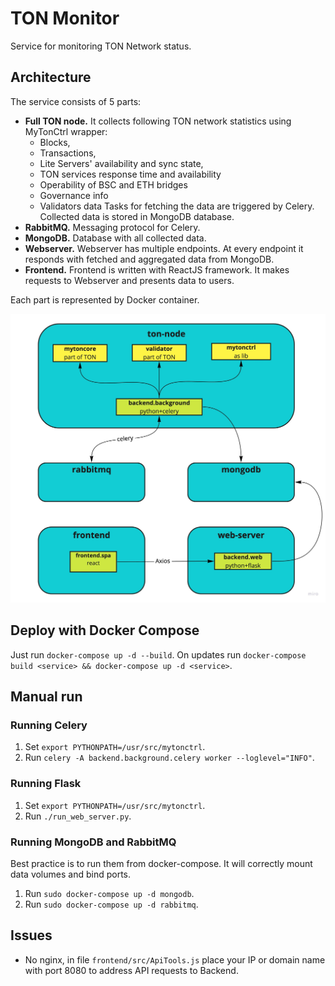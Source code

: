 # TON Monitor
Service for monitoring TON Network status.


## Architecture

The service consists of 5 parts:
* **Full TON node.** It collects following TON network statistics using MyTonCtrl wrapper: 
    * Blocks, 
    * Transactions, 
    * Lite Servers' availability and sync state, 
    * TON services response time and availability
    * Operability of BSC and ETH bridges
    * Governance info
    * Validators data
Tasks for fetching the data are triggered by Celery. Collected data is stored in MongoDB database.
* **RabbitMQ.** Messaging protocol for Celery.
* **MongoDB.** Database with all collected data.
* **Webserver.** Webserver has multiple endpoints. At every endpoint it responds with fetched and aggregated data from MongoDB.
* **Frontend.** Frontend is written with ReactJS framework. It makes requests to Webserver and presents data to users.

Each part is represented by Docker container.

![Architecture](architecture.jpg)


## Deploy with Docker Compose
Just run `docker-compose up -d --build`. On updates run `docker-compose build <service> && docker-compose up -d <service>`.

## Manual run
### Running Celery
1. Set `export PYTHONPATH=/usr/src/mytonctrl`.
2. Run `celery -A backend.background.celery worker --loglevel="INFO"`.

### Running Flask
1. Set `export PYTHONPATH=/usr/src/mytonctrl`.
2. Run `./run_web_server.py`.

### Running MongoDB and RabbitMQ
Best practice is to run them from docker-compose. It will correctly mount data volumes and bind ports.
1. Run `sudo docker-compose up -d mongodb`.
2. Run `sudo docker-compose up -d rabbitmq`.


## Issues
* No nginx, in file `frontend/src/ApiTools.js` place your IP or domain name with port 8080 to address API requests to Backend.
